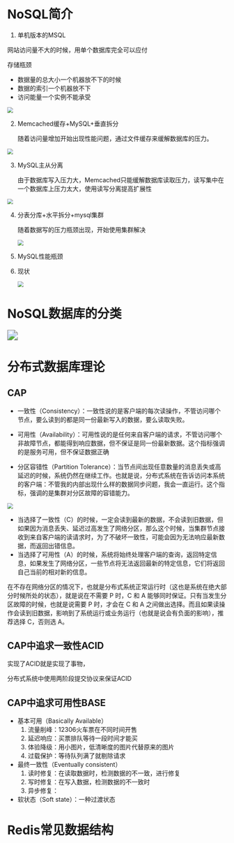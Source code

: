 # NoSQL简介

1. 单机版本的MSQL

网站访问量不大的时候，用单个数据库完全可以应付

存储瓶颈

- 数据量的总大小一个机器放不下的时候
- 数据的索引一个机器放不下
- 访问能量一个实例不能承受



<img src="F:\学习资料\Nodes\Redis\resource\单机.png" style="zoom: 80%;" />

2. Memcached缓存+MySQL+垂直拆分

   随着访问量增加开始出现性能问题，通过文件缓存来缓解数据库的压力。

<img src="F:\学习资料\Nodes\Redis\resource\缓存.png" style="zoom:80%;" />

3. MySQL主从分离

   由于数据库写入压力大，Memcached只能缓解数据库读取压力，读写集中在一个数据库上压力太大，使用读写分离提高扩展性

<img src="F:\学习资料\Nodes\Redis\resource\主从分离.png" style="zoom:80%;" />

4. 分表分库+水平拆分+mysql集群

   随着数据写的压力瓶颈出现，开始使用集群解决

   <img src="F:\学习资料\Nodes\Redis\resource\集群.png" style="zoom:80%;" />

5. MySQL性能瓶颈

6. 现状

   <img src="F:\学习资料\Nodes\Redis\resource\现状.png" style="zoom:80%;" />

# NoSQL数据库的分类

<img src="F:\学习资料\Nodes\Redis\resource\4种NoSQL数据库.png" style="zoom:150%;" />

# 分布式数据库理论

## CAP

- 一致性（Consistency）：一致性说的是客户端的每次读操作，不管访问哪个节点，要么读到的都是同一份最新写入的数据，要么读取失败。

- 可用性（Availability）：可用性说的是任何来自客户端的请求，不管访问哪个非故障节点，都能得到响应数据，但不保证是同一份最新数据。这个指标强调的是服务可用，但不保证数据正确

- 分区容错性（Partition Tolerance）：当节点间出现任意数量的消息丢失或高延迟的时候，系统仍然在继续工作。也就是说，分布式系统在告诉访问本系统的客户端：不管我的内部出现什么样的数据同步问题，我会一直运行。这个指标，强调的是集群对分区故障的容错能力。

<img src="F:\学习资料\Nodes\Redis\resource\cap.png" style="zoom:80%;" />

- 当选择了一致性（C）的时候，一定会读到最新的数据，不会读到旧数据，但如果因为消息丢失、延迟过高发生了网络分区，那么这个时候，当集群节点接收到来自客户端的读请求时，为了不破坏一致性，可能会因为无法响应最新数据，而返回出错信息。
- 当选择了可用性（A）的时候，系统将始终处理客户端的查询，返回特定信息，如果发生了网络分区，一些节点将无法返回最新的特定信息，它们将返回自己当前的相对新的信息。

在不存在网络分区的情况下，也就是分布式系统正常运行时（这也是系统在绝大部分时候所处的状态），就是说在不需要 P 时，C 和 A 能够同时保证。只有当发生分区故障的时候，也就是说需要 P 时，才会在 C 和 A 之间做出选择。而且如果读操作会读到旧数据，影响到了系统运行或业务运行（也就是说会有负面的影响），推荐选择 C，否则选 A。

## CAP中追求一致性ACID

实现了ACID就是实现了事物，

分布式系统中使用两阶段提交协议来保证ACID

## CAP中追求可用性BASE

- 基本可用（Basically Available）
  1. 流量削峰：12306火车票在不同时间开售
  2. 延迟响应：买票排队等待一段时间才能买
  3. 体验降级：用小图片，低清晰度的图片代替原来的图片
  4. 过载保护：等待队列满了就剔除请求
- 最终一致性（Eventually consistent）
  1. 读时修复：在读取数据时，检测数据的不一致，进行修复
  2. 写时修复：在写入数据，检测数据的不一致时
  3. 异步修复：
- 软状态（Soft state）：一种过渡状态

# Redis常见数据结构
